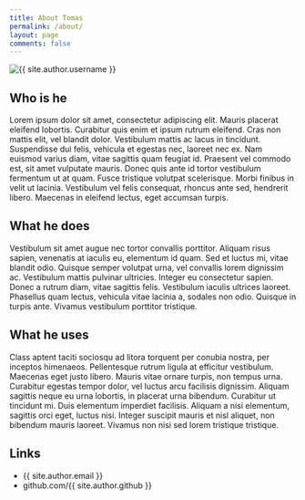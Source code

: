 ```yaml
---
title: About Tomas
permalink: /about/
layout: page
comments: false
---
```


<img
    class="author-avatar"
    src="{{ site.author.avatar }}"
    alt="{{ site.author.username }}"/>

## Who is he

Lorem ipsum dolor sit amet, consectetur adipiscing elit. Mauris placerat eleifend lobortis. Curabitur quis enim et ipsum rutrum eleifend. Cras non mattis elit, vel blandit dolor. Vestibulum mattis ac lacus in tincidunt. Suspendisse dui felis, vehicula et egestas nec, laoreet nec ex. Nam euismod varius diam, vitae sagittis quam feugiat id. Praesent vel commodo est, sit amet vulputate mauris. Donec quis ante id tortor vestibulum fermentum ut at quam. Fusce tristique volutpat scelerisque. Morbi finibus in velit ut lacinia. Vestibulum vel felis consequat, rhoncus ante sed, hendrerit libero. Maecenas in eleifend lectus, eget accumsan turpis.

## What he does

Vestibulum sit amet augue nec tortor convallis porttitor. Aliquam risus sapien, venenatis at iaculis eu, elementum id quam. Sed et luctus mi, vitae blandit odio. Quisque semper volutpat urna, vel convallis lorem dignissim ac. Vestibulum mattis pulvinar ultricies. Integer eu consectetur sapien. Donec a rutrum diam, vitae sagittis felis. Vestibulum iaculis ultrices laoreet. Phasellus quam lectus, vehicula vitae lacinia a, sodales non odio. Quisque in turpis ante. Vivamus vestibulum porttitor tristique.

## What he uses

Class aptent taciti sociosqu ad litora torquent per conubia nostra, per inceptos himenaeos. Pellentesque rutrum ligula at efficitur vestibulum. Maecenas eget justo libero. Mauris vitae ornare turpis, non tempus urna. Curabitur egestas tempor dolor, vel luctus arcu facilisis dignissim. Aliquam sagittis neque eu urna lobortis, in placerat urna bibendum. Curabitur ut tincidunt mi. Duis elementum imperdiet facilisis. Aliquam a nisi elementum, sagittis orci eget, luctus nisi. Integer suscipit mauris et nisl aliquet, non bibendum mauris laoreet. Vivamus non nisi sed lorem tristique tristique.

## Links

- {{ site.author.email }}
- github.com/{{ site.author.github }}

